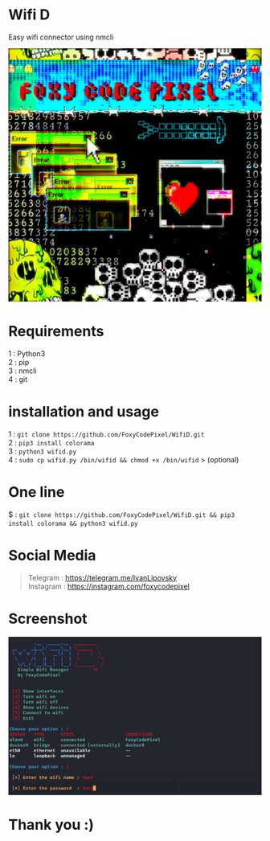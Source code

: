 # Wifi D
Easy wifi connector using nmcli                              

![This is an image](https://github.com/FoxyCodePixel/WifiD/blob/main/FoxyCodePixel.jpg)

# Requirements
1 : Python3                                   
2 : pip                                                
3 : nmcli                                                 
4 : git                                            

# installation and usage
1 : `git clone https://github.com/FoxyCodePixel/WifiD.git`                               
2 : `pip3 install colorama`             
3 : `python3 wifid.py`                                  
4 : `sudo cp wifid.py /bin/wifid && chmod +x /bin/wifid` > (optional)                         

# One line
$ : `git clone https://github.com/FoxyCodePixel/WifiD.git && pip3 install colorama && python3 wifid.py`                 

# Social Media
> Telegram  : https://telegram.me/IvanLipovsky             
> Instagram : https://instagram.com/foxycodepixel               

# Screenshot
![This is an image](https://github.com/FoxyCodePixel/WifiD/blob/main/Screenshot.png)


# Thank you :)
